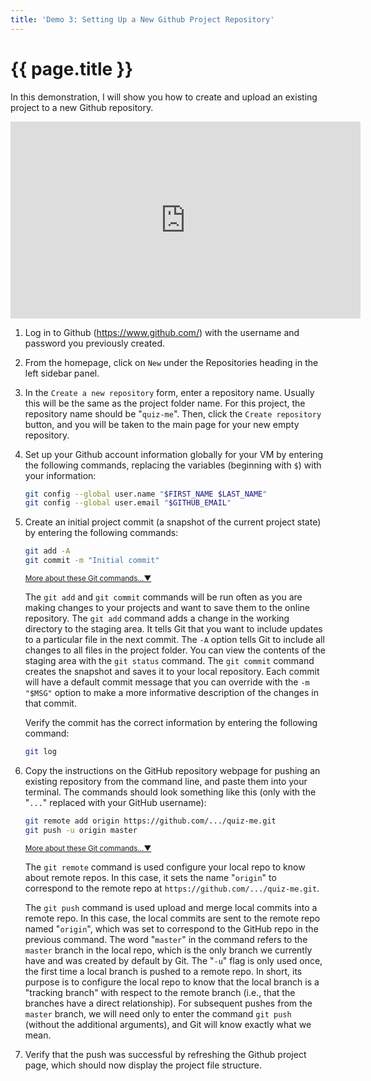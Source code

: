 ```yaml
---
title: 'Demo 3: Setting Up a New Github Project Repository'
---
```


# {{ page.title }}

In this demonstration, I will show you how to create and upload an existing project to a new Github repository.

<div class="video-container">
<iframe width="560" height="315" src="https://www.youtube.com/embed/9mViBwYb8HI" frameborder="0" allow="accelerometer; autoplay; encrypted-media; gyroscope; picture-in-picture" allowfullscreen></iframe>
</div>

1. Log in to Github (<https://www.github.com/>) with the username and password you previously created.

1. From the homepage, click on `New` under the Repositories heading in the left sidebar panel.

1. In the `Create a new repository` form, enter a repository name. Usually this will be the same as the project folder name. For this project, the repository name should be "`quiz-me`". Then, click the `Create repository` button, and you will be taken to the main page for your new empty repository.

1. Set up your Github account information globally for your VM by entering the following commands, replacing the variables (beginning with `$`) with your information:

    ```bash
    git config --global user.name "$FIRST_NAME $LAST_NAME"
    git config --global user.email "$GITHUB_EMAIL"
    ```

1. Create an initial project commit (a snapshot of the current project state) by entering the following commands:

    ```bash
    git add -A
    git commit -m "Initial commit"
    ```

    <span class="ml-2 text-nowrap"><small><a class="text-muted" data-toggle="collapse" href="#moreDetails0-5" role="button" aria-expanded="false" aria-controls="moreDetails0-5">More about these Git commands...▼</a></small></span>

    <div class="collapse" id="moreDetails0-5">
    <p class="text-muted mr-3 ml-3">
    The <code>git add</code> and <code>git commit</code> commands will be run often as you are making changes to your projects and want to save them to the online repository. The <code>git add</code> command adds a change in the working directory to the staging area. It tells Git that you want to include updates to a particular file in the next commit. The <code>-A</code> option tells Git to include all changes to all files in the project folder. You can view the contents of the staging area with the <code>git status</code> command. The <code>git commit</code> command creates the snapshot and saves it to your local repository. Each commit will have a default commit message that you can override with the <code>-m "$MSG"</code> option to make a more informative description of the changes in that commit.
    </p>
    </div>

    Verify the commit has the correct information by entering the following command:

    ```bash
    git log
    ```

1. Copy the instructions on the GitHub repository webpage for pushing an existing repository from the command line, and paste them into your terminal. The commands should look something like this (only with the "`...`" replaced with your GitHub username):

    ```bash
    git remote add origin https://github.com/.../quiz-me.git
    git push -u origin master
    ```

    <span class="ml-2 text-nowrap"><small><a class="text-muted" data-toggle="collapse" href="#moreDetails0-6" role="button" aria-expanded="false" aria-controls="moreDetails0-6">More about these Git commands...▼</a></small></span>

    <div class="collapse" id="moreDetails0-6">
    <p class="text-muted mr-3 ml-3">
    The <code>git remote</code> command is used configure your local repo to know about remote repos. In this case, it sets the name "<code>origin</code>" to correspond to the remote repo at <code>https://github.com/.../quiz-me.git</code>.
    </p>
    <p class="text-muted mr-3 ml-3">
    The <code>git push</code> command is used upload and merge local commits into a remote repo. In this case, the local commits are sent to the remote repo named "<code>origin</code>", which was set to correspond to the GitHub repo in the previous command. The word "<code>master</code>" in the command refers to the <code>master</code> branch in the local repo, which is the only branch we currently have and was created by default by Git. The "<code>-u</code>" flag is only used once, the first time a local branch is pushed to a remote repo. In short, its purpose is to configure the local repo to know that the local branch is a "tracking branch" with respect to the remote branch (i.e., that the branches have a direct relationship). For subsequent pushes from the <code>master</code> branch, we will need only to enter the command <code>git push</code> (without the additional arguments), and Git will know exactly what we mean.
    </p>
    </div>


1. Verify that the push was successful by refreshing the Github project page, which should now display the project file structure.
